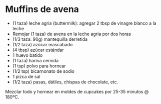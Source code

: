 # Muffins de avena


- (1 taza) leche agria (buttermilk): agregar 2 tbsp de vinagre blanco a la leche
- Remojar (1 taza) de avena en la leche agria por dos horas
- (1/3 taza: 90g) mantequilla derretida
- (1/2 taza) azúcar mascabado
- (4 tbsp) azúcar estándar
- 1 huevo batido
- (1 taza) harina cernida
- (1 tsp) polvo para hornear
- (1/2 tsp) bicarnonato de sodio
- 1 pizca de sal
- (1/2 taza) pasas, dátiles, chispas de chocolate, etc.

Mezclar todo y hornear en moldes de cupcakes por 25-35 minutos @ 180ºC.